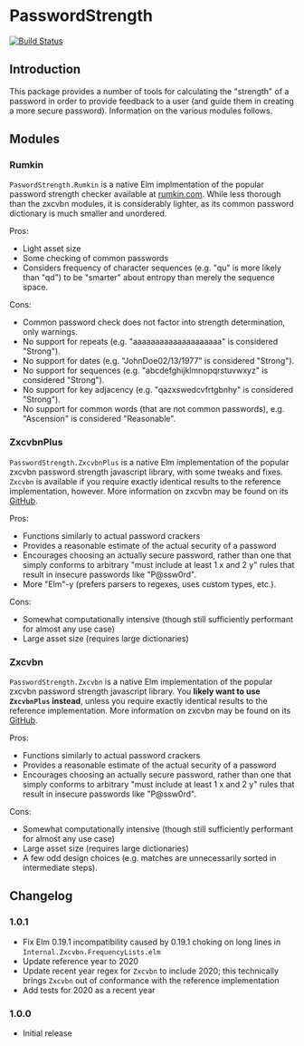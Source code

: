 # PasswordStrength

[![Build Status](https://travis-ci.com/SiriusStarr/elm-password-strength.svg?branch=master)](https://travis-ci.com/SiriusStarr/elm-password-strength)

## Introduction

This package provides a number of tools for calculating the "strength" of a
password in order to provide feedback to a user (and guide them in creating a
more secure password).  Information on the various modules follows.

## Modules

### Rumkin

`PaswordStrength.Rumkin` is a native Elm implmentation of the popular password
strength checker available at
[rumkin.com](http://rumkin.com/tools/password/passchk.php).  While less thorough
than the zxcvbn modules, it is considerably lighter, as its common password
dictionary is much smaller and unordered.

Pros:

* Light asset size
* Some checking of common passwords
* Considers frequency of character sequences (e.g. "qu" is more likely than
  "qd") to be "smarter" about entropy than merely the sequence space.

Cons:

* Common password check does not factor into strength determination, only
  warnings.
* No support for repeats (e.g. "aaaaaaaaaaaaaaaaaaaa" is considered "Strong").
* No support for dates (e.g. "JohnDoe02/13/1977" is considered "Strong").
* No support for sequences (e.g. "abcdefghijklmnopqrstuvwxyz" is considered
  "Strong").
* No support for key adjacency (e.g. "qazxswedcvfrtgbnhy" is considered
  "Strong").
* No support for common words (that are not common passwords), e.g. "Ascension"
  is considered "Reasonable".

### ZxcvbnPlus

`PasswordStrength.ZxcvbnPlus` is a native Elm implementation of the popular
zxcvbn password strength javascript library, with some tweaks and fixes.
`Zxcvbn` is available if you require exactly identical results to the reference
implementation, however. More information on zxcvbn may be found on its
[GitHub](https://github.com/dropbox/zxcvbn).

Pros:

* Functions similarly to actual password crackers
* Provides a reasonable estimate of the actual security of a password
* Encourages choosing an actually secure password, rather than one that simply
  conforms to arbitrary "must include at least 1 x and 2 y" rules that result in
  insecure passwords like "P@ssw0rd".
* More "Elm"-y (prefers parsers to regexes, uses custom types, etc.).

Cons:

* Somewhat computationally intensive (though still sufficiently performant for
  almost any use case)
* Large asset size (requires large dictionaries)

### Zxcvbn

`PasswordStrength.Zxcvbn` is a native Elm implementation of the popular zxcvbn
password strength javascript library. You **likely want to use `ZxcvbnPlus`
instead**, unless you require exactly identical results to the reference
implementation. More information on zxcvbn may be found on its
[GitHub](https://github.com/dropbox/zxcvbn).

Pros:

* Functions similarly to actual password crackers
* Provides a reasonable estimate of the actual security of a password
* Encourages choosing an actually secure password, rather than one that simply
  conforms to arbitrary "must include at least 1 x and 2 y" rules that result in
  insecure passwords like "P@ssw0rd".

Cons:

* Somewhat computationally intensive (though still sufficiently performant for
  almost any use case)
* Large asset size (requires large dictionaries)
* A few odd design choices (e.g. matches are unnecessarily sorted in
  intermediate steps).

## Changelog

### 1.0.1

* Fix Elm 0.19.1 incompatibility caused by 0.19.1 choking on long lines in
  `Internal.Zxcvbn.FrequencyLists.elm`
* Update reference year to 2020
* Update recent year regex for `Zxcvbn` to include 2020; this technically brings
  `Zxcvbn` out of conformance with the reference implementation
* Add tests for 2020 as a recent year

### 1.0.0

* Initial release
